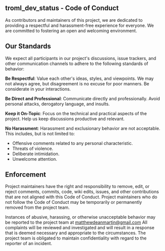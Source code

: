 ## troml_dev_status - Code of Conduct
As contributors and maintainers of this project, we are dedicated to providing a respectful and harassment-free
experience for everyone. We are committed to fostering an open and welcoming environment.

## Our Standards

We expect all participants in our project's discussions, issue trackers, and other communication channels to adhere to
the following standards of behavior:

**Be Respectful**: Value each other's ideas, styles, and viewpoints. We may not always agree, but disagreement is no excuse
for poor manners. Be considerate in your interactions.

**Be Direct and Professional**: Communicate directly and professionally. Avoid personal attacks, derogatory language, and
insults.

**Keep it On-Topic**: Focus on the technical and practical aspects of the project. Help us keep discussions productive and
relevant.

**No Harassment**: Harassment and exclusionary behavior are not acceptable. This includes, but is not limited to:

 - Offensive comments related to any personal characteristic.
 - Threats of violence. 
 - Deliberate intimidation. 
 - Unwelcome attention.

## Enforcement

Project maintainers have the right and responsibility to remove, edit, or reject comments, commits, code, wiki edits,
issues, and other contributions that are not aligned with this Code of Conduct. Project maintainers who do not follow
the Code of Conduct may be temporarily or permanently removed from the project team.

Instances of abusive, harassing, or otherwise unacceptable behavior may be reported to the project team
at matthewdeanmartin@gmail.com All complaints will be reviewed and investigated and will result in a response that is
deemed necessary and appropriate to the circumstances. The project team is obligated to maintain confidentiality with
regard to the reporter of an incident.